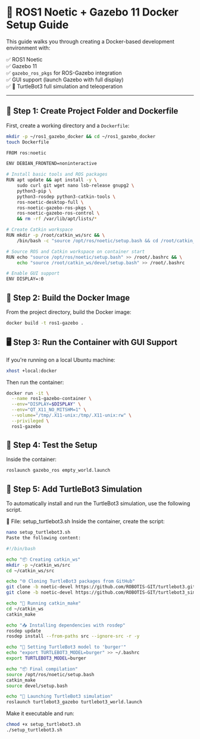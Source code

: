 # 🐳 ROS1 Noetic + Gazebo 11 Docker Setup Guide

This guide walks you through creating a Docker-based development environment with:

✅ ROS1 Noetic  
✅ Gazebo 11  
✅ `gazebo_ros_pkgs` for ROS-Gazebo integration  
✅ GUI support (launch Gazebo with full display)  
✅ 🐢 TurtleBot3 full simulation and teleoperation  

---

## 📁 Step 1: Create Project Folder and Dockerfile

First, create a working directory and a `Dockerfile`:

```bash
mkdir -p ~/ros1_gazebo_docker && cd ~/ros1_gazebo_docker
touch Dockerfile

FROM ros:noetic

ENV DEBIAN_FRONTEND=noninteractive

# Install basic tools and ROS packages
RUN apt update && apt install -y \
    sudo curl git wget nano lsb-release gnupg2 \
    python3-pip \
    python3-rosdep python3-catkin-tools \
    ros-noetic-desktop-full \
    ros-noetic-gazebo-ros-pkgs \
    ros-noetic-gazebo-ros-control \
    && rm -rf /var/lib/apt/lists/*

# Create Catkin workspace
RUN mkdir -p /root/catkin_ws/src && \
    /bin/bash -c "source /opt/ros/noetic/setup.bash && cd /root/catkin_ws && catkin_make"

# Source ROS and Catkin workspace on container start
RUN echo "source /opt/ros/noetic/setup.bash" >> /root/.bashrc && \
    echo "source /root/catkin_ws/devel/setup.bash" >> /root/.bashrc

# Enable GUI support
ENV DISPLAY=:0
```

## 🧱 Step 2: Build the Docker Image

From the project directory, build the Docker image:

```bash
docker build -t ros1-gazebo .
```

## 🖥️ Step 3: Run the Container with GUI Support
If you're running on a local Ubuntu machine:

```bash
xhost +local:docker
```

Then run the container:
```bash
docker run -it \
  --name ros1-gazebo-container \
  --env="DISPLAY=$DISPLAY" \
  --env="QT_X11_NO_MITSHM=1" \
  --volume="/tmp/.X11-unix:/tmp/.X11-unix:rw" \
  --privileged \
  ros1-gazebo
```

## 🧪 Step 4: Test the Setup
Inside the container:
```bash
roslaunch gazebo_ros empty_world.launch
```

## 🤖 Step 5: Add TurtleBot3 Simulation
To automatically install and run the TurtleBot3 simulation, use the following script.

🧾 File: setup_turtlebot3.sh
Inside the container, create the script:

```bash
nano setup_turtlebot3.sh
Paste the following content:
```
```bash
#!/bin/bash

echo "📦 Creating catkin_ws"
mkdir -p ~/catkin_ws/src
cd ~/catkin_ws/src

echo "🌐 Cloning TurtleBot3 packages from GitHub"
git clone -b noetic-devel https://github.com/ROBOTIS-GIT/turtlebot3.git
git clone -b noetic-devel https://github.com/ROBOTIS-GIT/turtlebot3_simulations.git

echo "🔧 Running catkin_make"
cd ~/catkin_ws
catkin_make

echo "📥 Installing dependencies with rosdep"
rosdep update
rosdep install --from-paths src --ignore-src -r -y

echo "🧠 Setting TurtleBot3 model to 'burger'"
echo "export TURTLEBOT3_MODEL=burger" >> ~/.bashrc
export TURTLEBOT3_MODEL=burger

echo "📦 Final compilation"
source /opt/ros/noetic/setup.bash
catkin_make
source devel/setup.bash

echo "🚀 Launching TurtleBot3 simulation"
roslaunch turtlebot3_gazebo turtlebot3_world.launch
```

Make it executable and run:
```bash
chmod +x setup_turtlebot3.sh
./setup_turtlebot3.sh
```
